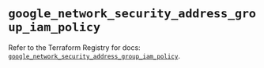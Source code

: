 # `google_network_security_address_group_iam_policy`

Refer to the Terraform Registry for docs: [`google_network_security_address_group_iam_policy`](https://registry.terraform.io/providers/hashicorp/google-beta/6.36.1/docs/resources/google_network_security_address_group_iam_policy).
